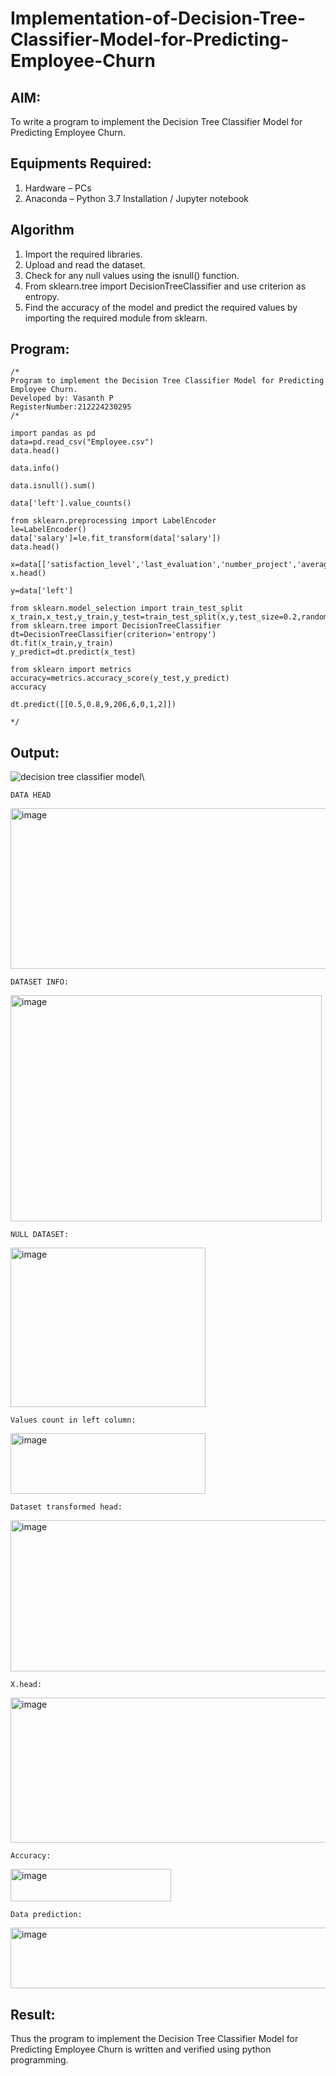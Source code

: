 # Implementation-of-Decision-Tree-Classifier-Model-for-Predicting-Employee-Churn

## AIM:
To write a program to implement the Decision Tree Classifier Model for Predicting Employee Churn.

## Equipments Required:
1. Hardware – PCs
2. Anaconda – Python 3.7 Installation / Jupyter notebook

## Algorithm
1. Import the required libraries.
2. Upload and read the dataset.
3. Check for any null values using the isnull() function.
4. From sklearn.tree import DecisionTreeClassifier and use criterion as entropy.
5. Find the accuracy of the model and predict the required values by importing the required module from sklearn.

## Program:
```
/*
Program to implement the Decision Tree Classifier Model for Predicting Employee Churn.
Developed by: Vasanth P
RegisterNumber:212224230295
/*

import pandas as pd
data=pd.read_csv("Employee.csv")
data.head()

data.info()

data.isnull().sum()

data['left'].value_counts()

from sklearn.preprocessing import LabelEncoder
le=LabelEncoder()
data['salary']=le.fit_transform(data['salary'])
data.head()

x=data[['satisfaction_level','last_evaluation','number_project','average_montly_hours','time_spend_company','Work_accident','promotion_last_5years','salary']]
x.head()

y=data['left']

from sklearn.model_selection import train_test_split
x_train,x_test,y_train,y_test=train_test_split(x,y,test_size=0.2,random_state=100)
from sklearn.tree import DecisionTreeClassifier
dt=DecisionTreeClassifier(criterion='entropy')
dt.fit(x_train,y_train)
y_predict=dt.predict(x_test)

from sklearn import metrics
accuracy=metrics.accuracy_score(y_test,y_predict)
accuracy

dt.predict([[0.5,0.8,9,206,6,0,1,2]]) 

*/
```

## Output:
![decision tree classifier model](sam.png)\

```
DATA HEAD
```
<img width="1391" height="257" alt="image" src="https://github.com/user-attachments/assets/ec2661fd-fdc7-462b-b43c-a6b2504ad2d7" />

```
DATASET INFO:
```
<img width="498" height="362" alt="image" src="https://github.com/user-attachments/assets/2531c5fe-54e4-46e1-8d65-eb2a09ce6420" />

```
NULL DATASET:
```
<img width="312" height="255" alt="image" src="https://github.com/user-attachments/assets/b51eb219-dd41-439d-9a12-4a0085781e0d" />

```
Values count in left column:
```
<img width="312" height="97" alt="image" src="https://github.com/user-attachments/assets/2036cc58-dd46-4531-81d1-e146d6d70e9d" />

```
Dataset transformed head:
```
<img width="1371" height="242" alt="image" src="https://github.com/user-attachments/assets/6e117b90-757e-4709-b243-9869bec7b7a5" />

```
X.head:
```
<img width="1228" height="232" alt="image" src="https://github.com/user-attachments/assets/fb08b852-287b-4b60-a0cf-4a66dd66d7f3" />

```
Accuracy:
```
<img width="257" height="52" alt="image" src="https://github.com/user-attachments/assets/9e515205-fd67-41a8-acda-d862c41fb6c1" />

```
Data prediction:
```
<img width="1372" height="97" alt="image" src="https://github.com/user-attachments/assets/07f8f873-dc46-495a-8099-36fde5b62f92" />


## Result:
Thus the program to implement the  Decision Tree Classifier Model for Predicting Employee Churn is written and verified using python programming.
